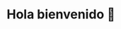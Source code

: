# Hola bienvenido 👋

<!--
**JJJS888/JJJS888** is a ✨ _special_ ✨ repository because its `README.md` (this file) appears on your GitHub profile.

Here are some ideas to get you started:
<p align="center">
<div style="background-image: url(['https://ruta-de-tu-imagen.com/fondo.jpg'](); padding: 40px; color: white; text-align: center;">
</p>
- 🔭 I’m currently working on ...
- 🌱 I’m currently learning ...
- 👯 I’m looking to collaborate on ...
- 🤔 I’m looking for help with ...
- 💬 Ask me about ...
- 📫 How to reach me: ...
- 😄 Pronouns: ...
- ⚡ Fun fact: ...
-->
